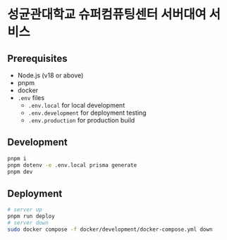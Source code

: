 # 성균관대학교 슈퍼컴퓨팅센터 서버대여 서비스

## Prerequisites

- Node.js (v18 or above)
- pnpm
- docker
- `.env` files
  - `.env.local` for local development
  - `.env.development` for deployment testing
  - `.env.production` for production build

## Development

```bash
pnpm i
pnpm dotenv -e .env.local prisma generate
pnpm dev
```

## Deployment

```bash
# server up
pnpm run deploy
# server down
sudo docker compose -f docker/development/docker-compose.yml down
```

